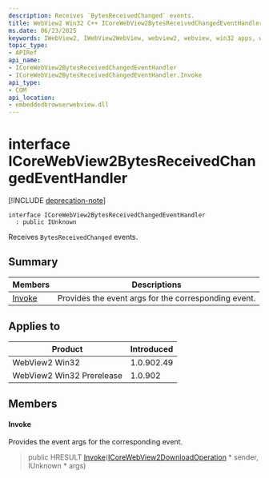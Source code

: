 ```yaml
---
description: Receives `BytesReceivedChanged` events.
title: WebView2 Win32 C++ ICoreWebView2BytesReceivedChangedEventHandler
ms.date: 06/23/2025
keywords: IWebView2, IWebView2WebView, webview2, webview, win32 apps, win32, edge, ICoreWebView2, ICoreWebView2Controller, browser control, edge html, ICoreWebView2BytesReceivedChangedEventHandler
topic_type: 
- APIRef
api_name:
- ICoreWebView2BytesReceivedChangedEventHandler
- ICoreWebView2BytesReceivedChangedEventHandler.Invoke
api_type:
- COM
api_location:
- embeddedbrowserwebview.dll
---
```


# interface ICoreWebView2BytesReceivedChangedEventHandler

[!INCLUDE [deprecation-note](../includes/deprecation-note.md)]

```
interface ICoreWebView2BytesReceivedChangedEventHandler
  : public IUnknown
```

Receives `BytesReceivedChanged` events.

## Summary

 Members                        | Descriptions
--------------------------------|---------------------------------------------
[Invoke](#invoke) | Provides the event args for the corresponding event.

## Applies to

Product                         | Introduced
--------------------------------|---------------------------------------------
WebView2 Win32            |    1.0.902.49
WebView2 Win32 Prerelease |    1.0.902

## Members

#### Invoke

Provides the event args for the corresponding event.

> public HRESULT [Invoke](#invoke)([ICoreWebView2DownloadOperation](icorewebview2downloadoperation.md#icorewebview2downloadoperation) * sender, IUnknown * args)

